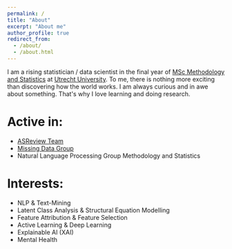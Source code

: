 ```yaml
---
permalink: /
title: "About"
excerpt: "About me"
author_profile: true
redirect_from: 
  - /about/
  - /about.html
---
```


I am a rising statistician / data scientist in the final year of [MSc Methodology and Statistics](https://www.uu.nl/en/organisation/methodology-and-statistics/master-msbbss) at [Utrecht University](https://uu.nl/en).
To me, there is nothing more exciting than discovering how the world works.
I am always curious and in awe about something.
That's why I love learning and doing research.


Active in:
======
- [ASReview Team](https://asreview.nl/)
- [Missing Data Group](https://www.uu.nl/en/organisation/methodology-and-statistics/missing-data)
- Natural Language Processing Group Methodology and Statistics

Interests:
======
- NLP & Text-Mining
- Latent Class Analysis & Structural Equation Modelling
- Feature Attribution & Feature Selection
- Active Learning & Deep Learning
- Explainable AI (XAI)
- Mental Health

